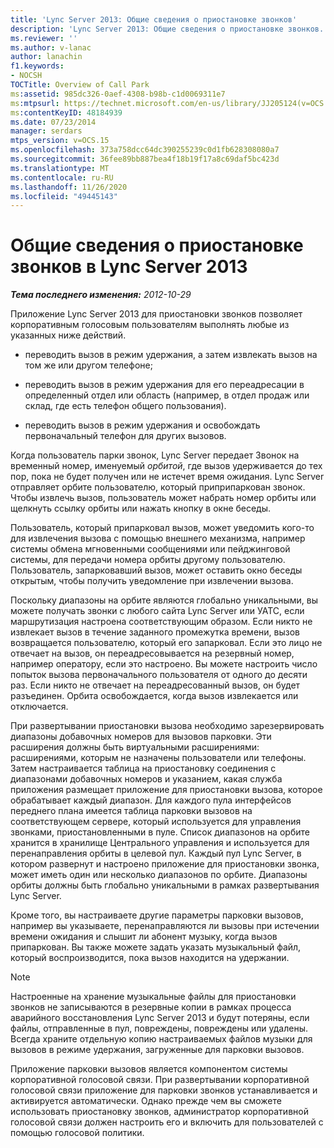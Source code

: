 ```yaml
---
title: 'Lync Server 2013: Общие сведения о приостановке звонков'
description: 'Lync Server 2013: Общие сведения о приостановке звонков.'
ms.reviewer: ''
ms.author: v-lanac
author: lanachin
f1.keywords:
- NOCSH
TOCTitle: Overview of Call Park
ms:assetid: 985dc326-0aef-4308-b98b-c1d0069311e7
ms:mtpsurl: https://technet.microsoft.com/en-us/library/JJ205124(v=OCS.15)
ms:contentKeyID: 48184939
ms.date: 07/23/2014
manager: serdars
mtps_version: v=OCS.15
ms.openlocfilehash: 373a758dcc64dc390255239c0d1fb628308080a7
ms.sourcegitcommit: 36fee89bb887bea4f18b19f17a8c69daf5bc423d
ms.translationtype: MT
ms.contentlocale: ru-RU
ms.lasthandoff: 11/26/2020
ms.locfileid: "49445143"
---
```

# <a name="overview-of-call-park-in-lync-server-2013"></a>Общие сведения о приостановке звонков в Lync Server 2013

<div data-xmlns="http://www.w3.org/1999/xhtml">

<div class="topic" data-xmlns="http://www.w3.org/1999/xhtml" data-msxsl="urn:schemas-microsoft-com:xslt" data-cs="https://msdn.microsoft.com/">

<div data-asp="https://msdn2.microsoft.com/asp">



</div>

<div id="mainSection">

<div id="mainBody">

<span> </span>

_**Тема последнего изменения:** 2012-10-29_

Приложение Lync Server 2013 для приостановки звонков позволяет корпоративным голосовым пользователям выполнять любые из указанных ниже действий.

  - переводить вызов в режим удержания, а затем извлекать вызов на том же или другом телефоне;

  - переводить вызов в режим удержания для его переадресации в определенный отдел или область (например, в отдел продаж или склад, где есть телефон общего пользования).

  - переводить вызов в режим удержания и освобождать первоначальный телефон для других вызовов.

Когда пользователь парки звонок, Lync Server передает Звонок на временный номер, именуемый *орбитой*, где вызов удерживается до тех пор, пока не будет получен или не истечет время ожидания. Lync Server отправляет орбите пользователю, который приприпаркован звонок. Чтобы извлечь вызов, пользователь может набрать номер орбиты или щелкнуть ссылку орбиты или нажать кнопку в окне беседы.

Пользователь, который припарковал вызов, может уведомить кого-то для извлечения вызова с помощью внешнего механизма, например системы обмена мгновенными сообщениями или пейджинговой системы, для передачи номера орбиты другому пользователю. Пользователь, запарковавший вызов, может оставить окно беседы открытым, чтобы получить уведомление при извлечении вызова.

Поскольку диапазоны на орбите являются глобально уникальными, вы можете получать звонки с любого сайта Lync Server или УАТС, если маршрутизация настроена соответствующим образом. Если никто не извлекает вызов в течение заданного промежутка времени, вызов возвращается пользователю, который его запарковал. Если это лицо не отвечает на вызов, он переадресовывается на резервный номер, например оператору, если это настроено. Вы можете настроить число попыток вызова первоначального пользователя от одного до десяти раз. Если никто не отвечает на переадресованный вызов, он будет разъединен. Орбита освобождается, когда вызов извлекается или отключается.

При развертывании приостановки вызова необходимо зарезервировать диапазоны добавочных номеров для вызовов парковки. Эти расширения должны быть виртуальными расширениями: расширениями, которым не назначены пользователи или телефоны. Затем настраивается таблица на приостановку соединения с диапазонами добавочных номеров и указанием, какая служба приложения размещает приложение для приостановки вызова, которое обрабатывает каждый диапазон. Для каждого пула интерфейсов переднего плана имеется таблица парковки вызовов на соответствующем сервере, который используется для управления звонками, приостановленными в пуле. Список диапазонов на орбите хранится в хранилище Центрального управления и используется для перенаправления орбиты в целевой пул. Каждый пул Lync Server, в котором развернут и настроено приложение для приостановки звонка, может иметь один или несколько диапазонов по орбите. Диапазоны орбиты должны быть глобально уникальными в рамках развертывания Lync Server.

Кроме того, вы настраиваете другие параметры парковки вызовов, например вы указываете, перенаправляются ли вызовы при истечении времени ожидания и слышит ли абонент музыку, когда вызов припаркован. Вы также можете задать указать музыкальный файл, который воспроизводится, пока вызов находится на удержании.

<div>


> [!NOTE]  
> Настроенные на хранение музыкальные файлы для приостановки звонков не записываются в резервные копии в рамках процесса аварийного восстановления Lync Server 2013 и будут потеряны, если файлы, отправленные в пул, повреждены, повреждены или удалены. Всегда храните отдельную копию настраиваемых файлов музыки для вызовов в режиме удержания, загруженные для парковки вызовов.



</div>

Приложение парковки вызовов является компонентом системы корпоративной голосовой связи. При развертывании корпоративной голосовой связи приложение для парковки звонков устанавливается и активируется автоматически. Однако прежде чем вы сможете использовать приостановку звонков, администратор корпоративной голосовой связи должен настроить его и включить для пользователей с помощью голосовой политики.

</div>

<span> </span>

</div>

</div>

</div>

